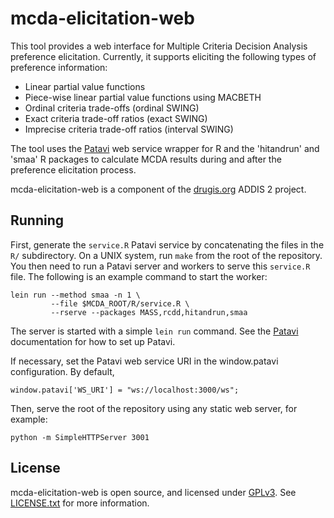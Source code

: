mcda-elicitation-web
====================

This tool provides a web interface for Multiple Criteria Decision
Analysis preference elicitation. Currently, it supports eliciting the
following types of preference information:

 - Linear partial value functions
 - Piece-wise linear partial value functions using MACBETH
 - Ordinal criteria trade-offs (ordinal SWING)
 - Exact criteria trade-off ratios (exact SWING)
 - Imprecise criteria trade-off ratios (interval SWING)

The tool uses the [Patavi][patavi] web service wrapper for R and the
'hitandrun' and 'smaa' R packages to calculate MCDA results during and
after the preference elicitation process.

mcda-elicitation-web is a component of the [drugis.org][drugis] ADDIS 2
project.

Running
-------

First, generate the `service.R` Patavi service by concatenating the
files in the `R/` subdirectory. On a UNIX system, run `make` from the
root of the repository. You then need to run a Patavi server and workers
to serve this `service.R` file. The following is an example command to
start the worker:

    lein run --method smaa -n 1 \
             --file $MCDA_ROOT/R/service.R \
             --rserve --packages MASS,rcdd,hitandrun,smaa

The server is started with a simple `lein run` command. See the
[Patavi][patavi] documentation for how to set up Patavi.

If necessary, set the Patavi web service URI in the window.patavi
configuration. By default,

    window.patavi['WS_URI'] = "ws://localhost:3000/ws";

Then, serve the root of the repository using any static web server, for
example:

    python -m SimpleHTTPServer 3001

License
-------

mcda-elicitation-web is open source, and licensed under [GPLv3][gpl-3].
See [LICENSE.txt](LICENSE.txt) for more information.

[patavi]: https://github.com/joelkuiper/patavi
[gpl-3]: http://gplv3.fsf.org/
[drugis]: http://drugis.org/
